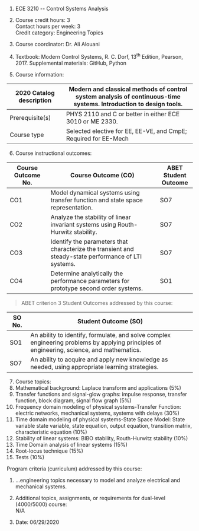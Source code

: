 1.  ECE 3210 -- Control Systems Analysis

2.  Course credit hours: 3   
Contact hours per week: 3  
Credit category: Engineering Topics

3.  Course coordinator: Dr. Ali Alouani

4.  Textbook: Modern Control Systems, R. C. Dorf, 13<sup>th</sup> Edition, Pearson, 2017. Supplemental materials: GitHub, Python

5.  Course information:

  2020 Catalog description  | Modern and classical methods of control system analysis of continuous-time systems. Introduction to design tools.
  ------------------------- | -------------------------------------------------------------------------------------------------------------------
  Prerequisite(s)           | PHYS 2110 and C or better in either ECE 3010 or ME 2330.
  Course type               | Selected elective for EE, EE-VE, and CmpE; Required for EE-Mech



6.  Course instructional outcomes:

|   Course Outcome No. |   Course Outcome (CO)    | ABET Student<br> Outcome |
| -------------------  | ------------------------ | -------------------- |
| CO1                 | Model dynamical systems using transfer function and state space representation.  | SO7                   |
| CO2         | Analyze the stability of linear invariant systems using Routh-Hurwitz stability.| SO7                  |
| CO3         | Identify the parameters that characterize the  transient and steady-state performance of LTI systems.| SO7                  |
| CO4         | Determine analytically the performance parameters for prototype second order systems.   | SO1                  |

> ABET criterion 3 Student Outcomes addressed by this course:

| SO No. |  Student Outcome (SO)                                        |
|----- | ---------------------------------------------------------------|
| SO1 | An ability to identify, formulate, and solve complex engineering problems by applying principles of engineering, science, and mathematics.                                     |
| SO7 | An ability to acquire and apply new knowledge as needed,  using appropriate learning strategies.                        |

7.  Course topics:  
  1.  Mathematical background: Laplace transform and applications (5%)
  2.  Transfer functions and signal-glow graphs: impulse response,
    transfer function, block diagram, signal flow graph (5%)
  3.  Frequency domain modeling of physical systems-Transfer Function:
    electric networks, mechanical systems, systems with delays (30%)
  4.  Time domain modeling of physical systems-State Space Model: State
    variable state variable, state equation, output equation,
    transition matrix, characteristic equation (10%)
  5.  Stability of linear systems: BIBO stability, Routh-Hurwitz stability
    (10%)
  6.  Time Domain analysis of linear systems (15%)
  7.  Root-locus technique (15%)
  8.  Tests (10%)

  Program criteria (curriculum) addressed by this course:  
  1. ...engineering topics necessary to model and analyze electrical and mechanical systems.

8.  Additional topics, assignments, or requirements for dual-level
    (4000/5000) course:\
    N/A

9.  Date: 06/29/2020
